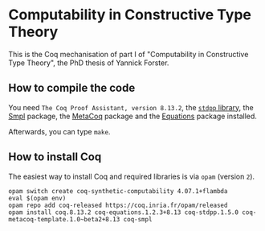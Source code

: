 # Computability in Constructive Type Theory

This is the Coq mechanisation of part I of "Computability in Constructive Type Theory", the PhD thesis of Yannick Forster.

## How to compile the code

You need `The Coq Proof Assistant, version 8.13.2`, the [`stdpp` library](https://gitlab.mpi-sws.org/iris/stdpp), the [Smpl](https://github.com/uds-psl/smpl) package, the [MetaCoq](metacoq.github.io/) package and the [Equations](https://mattam82.github.io/Coq-Equations/) package installed.

Afterwards, you can type `make`.

## How to install Coq

The easiest way to install Coq and required libraries is via `opam` (version `2`).
```
opam switch create coq-synthetic-computability 4.07.1+flambda
eval $(opam env)
opam repo add coq-released https://coq.inria.fr/opam/released
opam install coq.8.13.2 coq-equations.1.2.3+8.13 coq-stdpp.1.5.0 coq-metacoq-template.1.0~beta2+8.13 coq-smpl
```
